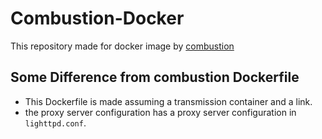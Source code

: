 # Combustion-Docker

This repository made for docker image by [combustion](https://github.com/Secretmapper/combustion)



## Some Difference from combustion Dockerfile

- This Dockerfile is made assuming a transmission container and a link.
- the proxy server configuration has a proxy server configuration in `lighttpd.conf`.